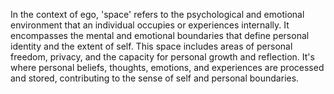 In the context of ego, 'space' refers to the psychological and emotional environment that an individual occupies or experiences internally. It encompasses the mental and emotional boundaries that define personal identity and the extent of self. This space includes areas of personal freedom, privacy, and the capacity for personal growth and reflection. It's where personal beliefs, thoughts, emotions, and experiences are processed and stored, contributing to the sense of self and personal boundaries.

